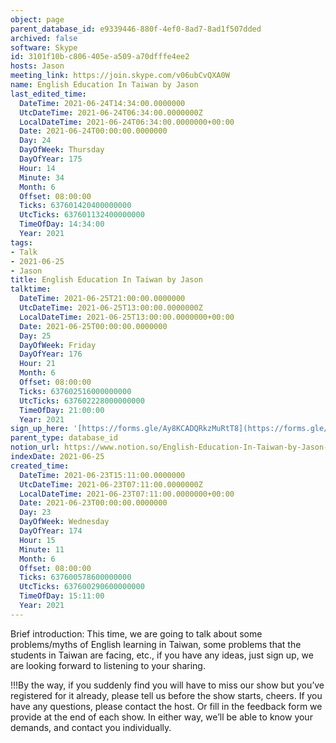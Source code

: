 ```yaml
---
object: page
parent_database_id: e9339446-880f-4ef0-8ad7-8ad1f507dded
archived: false
software: Skype
id: 3101f10b-c806-405e-a509-a70dfffe4ee2
hosts: Jason
meeting_link: https://join.skype.com/v06ubCvQXA0W
name: English Education In Taiwan by Jason
last_edited_time:
  DateTime: 2021-06-24T14:34:00.0000000
  UtcDateTime: 2021-06-24T06:34:00.0000000Z
  LocalDateTime: 2021-06-24T06:34:00.0000000+00:00
  Date: 2021-06-24T00:00:00.0000000
  Day: 24
  DayOfWeek: Thursday
  DayOfYear: 175
  Hour: 14
  Minute: 34
  Month: 6
  Offset: 08:00:00
  Ticks: 637601420400000000
  UtcTicks: 637601132400000000
  TimeOfDay: 14:34:00
  Year: 2021
tags:
- Talk
- 2021-06-25
- Jason
title: English Education In Taiwan by Jason
talktime:
  DateTime: 2021-06-25T21:00:00.0000000
  UtcDateTime: 2021-06-25T13:00:00.0000000Z
  LocalDateTime: 2021-06-25T13:00:00.0000000+00:00
  Date: 2021-06-25T00:00:00.0000000
  Day: 25
  DayOfWeek: Friday
  DayOfYear: 176
  Hour: 21
  Month: 6
  Offset: 08:00:00
  Ticks: 637602516000000000
  UtcTicks: 637602228000000000
  TimeOfDay: 21:00:00
  Year: 2021
sign_up_here: '[https://forms.gle/Ay8KCADQRkzMuRtT8](https://forms.gle/Ay8KCADQRkzMuRtT8)'
parent_type: database_id
notion_url: https://www.notion.so/English-Education-In-Taiwan-by-Jason-3101f10bc806405ea509a70dfffe4ee2
indexDate: 2021-06-25
created_time:
  DateTime: 2021-06-23T15:11:00.0000000
  UtcDateTime: 2021-06-23T07:11:00.0000000Z
  LocalDateTime: 2021-06-23T07:11:00.0000000+00:00
  Date: 2021-06-23T00:00:00.0000000
  Day: 23
  DayOfWeek: Wednesday
  DayOfYear: 174
  Hour: 15
  Minute: 11
  Month: 6
  Offset: 08:00:00
  Ticks: 637600578600000000
  UtcTicks: 637600290600000000
  TimeOfDay: 15:11:00
  Year: 2021
---
```




Brief introduction: This time, we are going to talk about some problems/myths of English learning in Taiwan, some problems that the students in Taiwan are facing, etc., if you have any ideas, just sign up, we are looking forward to listening to your sharing.

!!!By the way, if you suddenly find you will have to miss our show but you’ve registered for it already, please tell us before the show starts, cheers.
If you have any questions, please contact the host. Or fill in the feedback form we provide at the end of each show. In either way, we’ll be able to know your demands, and contact you individually.

